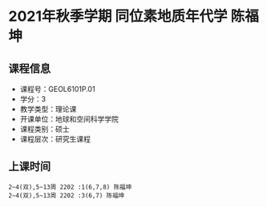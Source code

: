 # 2021年秋季学期 同位素地质年代学 陈福坤






## 课程信息

- 课程号：GEOL6101P.01
- 学分：3
- 教学类型：理论课
- 开课单位：地球和空间科学学院
- 课程类别：硕士
- 课程层次：研究生课程

## 上课时间

```
2~4(双),5~13周 2202 :1(6,7,8) 陈福坤
2~4(双),5~13周 2202 :3(6,7) 陈福坤
```

